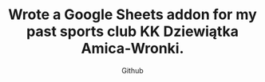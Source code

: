 ---
title: "Wrote a Google Sheets addon for my past sports club KK Dziewiątka Amica-Wronki."
subtitle: "Github"
github: "https://github.com/asdfMaciej/protokoly-kreglarskie"
weight: 7
---